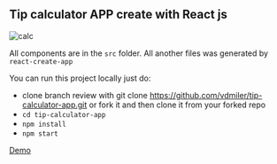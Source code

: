 ## Tip calculator APP create with React js

![calc](https://user-images.githubusercontent.com/64083482/145099693-39197f42-4d48-4c0d-ae66-95406db59fdd.gif)

All components are in the `src` folder. All another files was generated by `react-create-app`

You can run this project locally just do:

* clone branch review with git clone https://github.com/vdmiler/tip-calculator-app.git or fork it and then clone it from your forked repo
* `cd tip-calculator-app`
* `npm install`
* `npm start`

[Demo](https://vdmiler.github.io/tip-calculator-page/)
